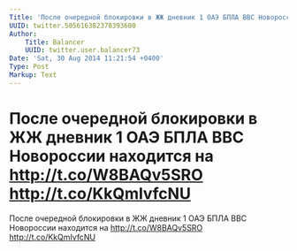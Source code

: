 ```yaml
---
Title: 'После очередной блокировки в ЖЖ дневник 1 ОАЭ БПЛА ВВС Новороссии находится на http://t.co/W8BAQv5SRO http://t.co/KkQmIvfcNU'
UUID: twitter.505616382378393600
Author:
    Title: Balancer
    UUID: twitter.user.balancer73
Date: 'Sat, 30 Aug 2014 11:21:54 +0400'
Type: Post
Markup: Text
---
```


# После очередной блокировки в ЖЖ дневник 1 ОАЭ БПЛА ВВС Новороссии находится на http://t.co/W8BAQv5SRO http://t.co/KkQmIvfcNU

После очередной блокировки в ЖЖ дневник 1 ОАЭ БПЛА ВВС
Новороссии находится на http://t.co/W8BAQv5SRO
http://t.co/KkQmIvfcNU